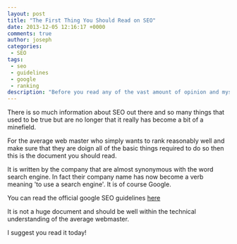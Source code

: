 ```yaml
---
layout: post
title: "The First Thing You Should Read on SEO"
date: 2013-12-05 12:16:17 +0000
comments: true
author: joseph
categories: 
 - SEO
tags: 
 - seo
 - guidelines
 - google
 - ranking
description: "Before you read any of the vast amount of opinion and mysticism out there about SEO, you should read this"
---
```


There is so much information about SEO out there and so many things that used
to be true but are no longer that it really has become a bit of a minefield.

For the average web master who simply wants to rank reasonably well and make sure that they are doign all of the basic things required to do so then this is the document you should read.

It is written by the company that are almost synonymous with the word search engine. In fact their company name has now become a verb meaning 'to use a search engine'. It is of course Google.

You can read the official google SEO guidelines [here](http://static.googleusercontent.com/media/www.google.co.uk/en/uk/webmasters/docs/search-engine-optimization-starter-guide.pdf)

It is not a huge document and should be well within the technical understanding of the average webmaster. 

I suggest you read it today!
